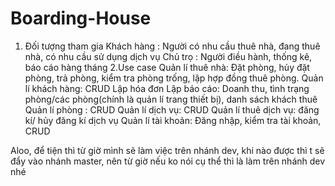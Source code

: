 # Boarding-House
1. Đối tượng tham gia
Khách hàng : Người có nhu cầu thuê nhà, đang thuê nhà, có nhu cầu sử dụng dịch vụ
Chủ trọ : Người điều hành, thống kê, báo cáo hàng tháng
2.Use case
	Quản lí thuê nhà: Đặt phòng, hủy đặt phòng, trả phòng, kiểm tra phòng trống, lập hợp đồng thuê phòng.
	Quản lí khách hàng: CRUD
	Lập hóa đơn
	Lập báo cáo: Doanh thu, tình trạng phòng/các phòng(chính là quản lí trang thiết bị), danh sách khách thuê
	Quản lí phòng : CRUD
	Quản lí dịch vụ: CRUD
	Quản lí thuê dịch vụ: đăng kí/ hủy đăng kí dịch vụ
	Quản lí tài khoản: Đăng nhập, kiểm tra tài khoản, CRUD

  
  
Aloo, để tiện thì từ giờ mình sẽ làm việc trên nhánh dev, khi nào được thì t sẽ đẩy vào nhánh master, nên từ giờ nếu ko nói cụ thể thì là làm trên nhánh dev nhé 
